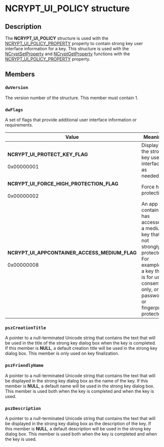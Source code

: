 # NCRYPT_UI_POLICY structure

## Description

The **NCRYPT_UI_POLICY** structure is used with the [NCRYPT_UI_POLICY_PROPERTY](https://learn.microsoft.com/windows/desktop/SecCNG/key-storage-property-identifiers) property to contain strong key user interface information for a key. This structure is used with the [NCryptSetProperty](https://learn.microsoft.com/windows/desktop/api/ncrypt/nf-ncrypt-ncryptsetproperty) and [NCryptGetProperty](https://learn.microsoft.com/windows/desktop/api/ncrypt/nf-ncrypt-ncryptgetproperty) functions with the [NCRYPT_UI_POLICY_PROPERTY](https://learn.microsoft.com/windows/desktop/SecCNG/key-storage-property-identifiers) property.

## Members

### `dwVersion`

The version number of the structure. This member must contain 1.

### `dwFlags`

A set of flags that provide additional user interface information or requirements.

| Value | Meaning |
| --- | --- |
| **NCRYPT_UI_PROTECT_KEY_FLAG**<br><br>0x00000001 | Display the strong key user interface as needed. |
| **NCRYPT_UI_FORCE_HIGH_PROTECTION_FLAG**<br><br>0x00000002 | Force high protection. |
| **NCRYPT_UI_APPCONTAINER_ACCESS_MEDIUM_FLAG**<br><br>0x00000008 | An app container has accessed a medium key that is not strongly protected. For example, a key that is for user consent only, or is password or fingerprint protected. |

### `pszCreationTitle`

A pointer to a null-terminated Unicode string that contains the text that will be used in the title of the strong key dialog box when the key is completed. If this member is **NULL**, a default creation title will be used in the strong key dialog box. This member is only used on key finalization.

### `pszFriendlyName`

A pointer to a null-terminated Unicode string that contains the text that will be displayed in the strong key dialog box as the name of the key. If this member is **NULL**, a default name will be used in the strong key dialog box. This member is used both when the key is completed and when the key is used.

### `pszDescription`

A pointer to a null-terminated Unicode string that contains the text that will be displayed in the strong key dialog box as the description of the key. If this member is **NULL**, a default description will be used in the strong key dialog box. This member is used both when the key is completed and when the key is used.